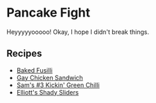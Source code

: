 # Pancake Fight

Heyyyyyooooo!
Okay, I hope I didn't break things.

## Recipes

* [Baked Fusilli](./recipes/baked-fusilli.md)
* [Gay Chicken Sandwich](./recipes/gay-chicken-sandwich.md)
* [Sam's #3 Kickin' Green Chilli](./recipes/sams-3-green-chili.md)
* [Elliott's Shady Sliders](./recipes/elliotts-shady-sliders.md)

